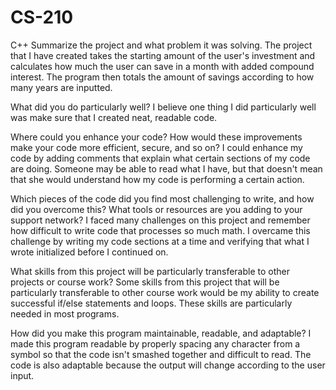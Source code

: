 # CS-210
C++
Summarize the project and what problem it was solving.
The project that I have created takes the starting amount of the user's investment and calculates how much the user can save in a month with added compound interest.
The program then totals the amount of savings according to how many years are inputted. 

What did you do particularly well?
I believe one thing I did particularly well was make sure that I created neat, readable code.

Where could you enhance your code? How would these improvements make your code more efficient, secure, and so on?
I could enhance my code by adding comments that explain what certain sections of my code are doing. Someone may be able to read what I have, but that doesn't mean that she
would understand how my code is performing a certain action. 

Which pieces of the code did you find most challenging to write, and how did you overcome this? What tools or resources are you adding to your support network?
I faced many challenges on this project and remember how difficult to write code that processes so much math. I overcame this challenge by writing my code sections at a time and 
verifying that what I wrote initialized before I continued on.

What skills from this project will be particularly transferable to other projects or course work?
Some skills from this project that will be particularly transferable to other course work would be my ability to create successful if/else statements and loops. These skills
are particularly needed in most programs.

How did you make this program maintainable, readable, and adaptable?
I made this program readable by properly spacing any character from a symbol so that the code isn't smashed together and difficult to read. The code is also adaptable because
the output will change according to the user input.
